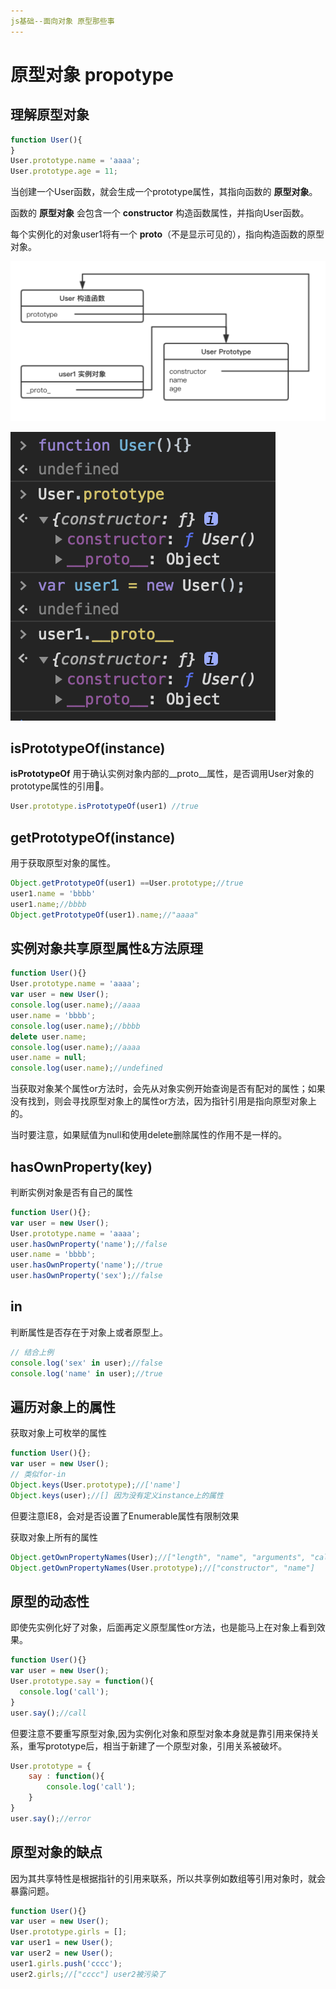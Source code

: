 ```yaml
---
js基础--面向对象 原型那些事
---
```


# 原型对象 propotype
## 理解原型对象
````js
function User(){
}
User.prototype.name = 'aaaa';
User.prototype.age = 11;
````

当创建一个User函数，就会生成一个prototype属性，其指向函数的 **原型对象**。

函数的 **原型对象** 会包含一个 **constructor** 构造函数属性，并指向User函数。 

每个实例化的对象user1将有一个 **__proto__**（不是显示可见的），指向构造函数的原型对象。

![prototype](https://github.com/eminoda/myBlog/blob/master/imgs/js_base/prototype.png?raw=true)

![说明constructor和__proto__](https://github.com/eminoda/myBlog/blob/master/imgs/js_base/prototype1.png?raw=true)

## isPrototypeOf(instance)
**isPrototypeOf** 用于确认实例对象内部的__proto__属性，是否调用User对象的prototype属性的引用。
````js
User.prototype.isPrototypeOf(user1) //true
````

## getPrototypeOf(instance)
用于获取原型对象的属性。
````js
Object.getPrototypeOf(user1) ==User.prototype;//true
user1.name = 'bbbb'
user1.name;//bbbb
Object.getPrototypeOf(user1).name;//"aaaa"
````

## 实例对象共享原型属性&方法原理
````js
function User(){}
User.prototype.name = 'aaaa';
var user = new User();
console.log(user.name);//aaaa
user.name = 'bbbb';
console.log(user.name);//bbbb
delete user.name;
console.log(user.name);//aaaa
user.name = null;
console.log(user.name);//undefined
````
当获取对象某个属性or方法时，会先从对象实例开始查询是否有配对的属性；如果没有找到，则会寻找原型对象上的属性or方法，因为指针引用是指向原型对象上的。

当时要注意，如果赋值为null和使用delete删除属性的作用不是一样的。

## hasOwnProperty(key)
判断实例对象是否有自己的属性
````js
function User(){};
var user = new User();
User.prototype.name = 'aaaa';
user.hasOwnProperty('name');//false
user.name = 'bbbb';
user.hasOwnProperty('name');//true
user.hasOwnProperty('sex');//false
````

## in
判断属性是否存在于对象上或者原型上。
````js
// 结合上例
console.log('sex' in user);//false
console.log('name' in user);//true
````

## 遍历对象上的属性
获取对象上可枚举的属性
````js
function User(){};
var user = new User();
// 类似for-in
Object.keys(User.prototype);//['name']
Object.keys(user);//[] 因为没有定义instance上的属性
````

但要注意IE8，会对是否设置了Enumerable属性有限制效果

获取对象上所有的属性
````js
Object.getOwnPropertyNames(User);//["length", "name", "arguments", "caller", "prototype"]
Object.getOwnPropertyNames(User.prototype);//["constructor", "name"]
````

## 原型的动态性
即使先实例化好了对象，后面再定义原型属性or方法，也是能马上在对象上看到效果。
````js
function User(){}
var user = new User();
User.prototype.say = function(){
  console.log('call');
}
user.say();//call
````

但要注意不要重写原型对象,因为实例化对象和原型对象本身就是靠引用来保持关系，重写prototype后，相当于新建了一个原型对象，引用关系被破坏。
````js
User.prototype = {
    say : function(){
        console.log('call');
    } 
}
user.say();//error 
````

## 原型对象的缺点
因为其共享特性是根据指针的引用来联系，所以共享例如数组等引用对象时，就会暴露问题。
````js
function User(){}
var user = new User();
User.prototype.girls = [];
var user1 = new User();
var user2 = new User();
user1.girls.push('cccc');
user2.girls;//["cccc"] user2被污染了
````